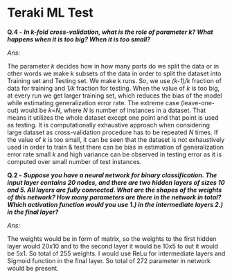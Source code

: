 # Teraki ML Test 

**Q.4 -** _**In k-fold cross-validation, what is the role of parameter k? What happens when it is too big? When it is too small?**_

_Ans:_ 

The parameter _k_ decides how in how many parts do we split the data or in other words we make k subsets of the data in order to split the dataset into Training set and Testing set. We make k runs. So, we use _(k-1)/k_ fraction of data for training and _1/k_ fraction for testing. When the value of _k_ is too big, at every run we get larger training set, which reduces the bias of the model while estimating generalization error rate. The extreme case (leave-one-out) would be _k_=_N_, where _N_ is number of instances in a dataset. That means it utilizes the whole dataset except one point and that point is used as testing. It is computationally exhaustive approach when considering large dataset as cross-validation procedure has to be repeated _N_ times. If the value of _k_ is too small, it can be seen that the dataset is not exhaustively used in order to train & test there can be bias in estimation of generalization error rate small _k_ and high variance can be observed in testing error as it is computed over small number of test instances.



**Q.2 -** _**Suppose you have a neural network for binary classification. The input layer contains 20 nodes, and there are two hidden layers of sizes 10 and 5. All layers are fully connected. What are the shapes of the weights of this network? How many parameters are there in the network in total? Which activation function would you use 1.) in the intermediate layers 2.) in the final layer?**_

_Ans:_ 

The weights would be in form of matrix, so the weights to the first hidden layer would 20x10 and to the second layer it would be 10x5 to out it would be 5x1. So total of 255 weights. I would use ReLu for intermediate layers and Sigmoid function in the final layer. So total of 272 parameter in network would be present.
